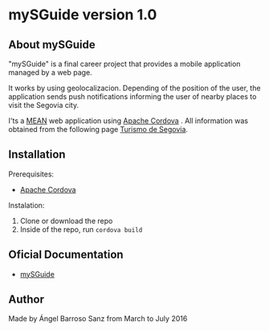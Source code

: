 # mySGuide version 1.0

## <a name="about"></a> About mySGuide

"mySGuide" is a final career project that provides a mobile application managed by a web page.

It works by using geolocalizacion. Depending of the position of the user, the application sends push notifications informing the user of nearby places to visit the Segovia city.

I'ts a [MEAN](http://mean.io/) web application using [Apache Cordova](https://cordova.apache.org/) . All information was obtained from the following page [Turismo de Segovia](http://www.turismodesegovia.com/).


## <a name="installation"></a> Installation

Prerequisites:

- [Apache Cordova](https://cordova.apache.org/)

Instalation: 

1. Clone or download the repo
2. Inside of the repo, run
``cordova build``


## Oficial Documentation

- [mySGuide](http://uvadoc.uva.es/handle/10324/18634)


## Author

Made by Ángel Barroso Sanz from  March to July 2016
